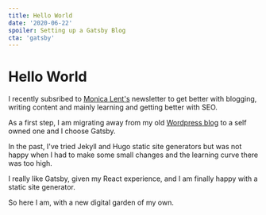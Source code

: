```yaml
---
title: Hello World
date: '2020-06-22'
spoiler: Setting up a Gatsby Blog
cta: 'gatsby'
---
```


# Hello World

I recently subsribed to [Monica Lent's](https://bloggingfordevs.com/) newsletter to get better with blogging, writing content and mainly learning and getting better with SEO.

As a first step, I am migrating away from my old [Wordpress blog](https://princiya777.wordpress.com) to a self owned one and I choose Gatsby.

In the past, I've tried Jekyll and Hugo static site generators but was not happy when I had to make some small changes and the learning curve there was too high.

I really like Gatsby, given my React experience, and I am finally happy with a static site generator.

So here I am, with a new digital garden of my own.